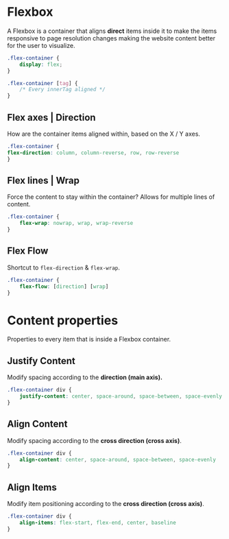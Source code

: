 # Flexbox

A Flexbox is a container that aligns **direct** items inside it to make the items responsive to page resolution changes making the website content better for the user to visualize.

```css
.flex-container {
	display: flex;
}

.flex-container [tag] {
	/* Every innerTag aligned */
}
```

## Flex axes | Direction

How are the container items aligned within, based on the X / Y axes.

```css
.flex-container {
flex-direction: column, column-reverse, row, row-reverse
}
```

## Flex lines | Wrap

Force the content to stay within the container? Allows for multiple lines of content.

```css
.flex-container {
	flex-wrap: nowrap, wrap, wrap-reverse
}
```

## Flex Flow

Shortcut to `flex-direction` & `flex-wrap`.

```css
.flex-container {
	flex-flow: [direction] [wrap]
}
```

# Content properties

Properties to every item that is inside a Flexbox container.

## Justify Content

Modify spacing according to the **direction (main axis).**

```css
.flex-container div {
	justify-content: center, space-around, space-between, space-evenly
}
```

## Align Content

Modify spacing according to the **cross direction (cross axis)**.

```css
.flex-container div {
	align-content: center, space-around, space-between, space-evenly
}
```

## Align Items

Modify item positioning according to the **cross direction (cross axis)**.

```css
.flex-container div {
	align-items: flex-start, flex-end, center, baseline
}
```